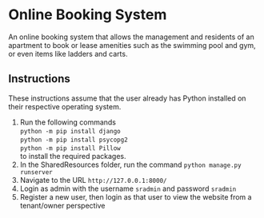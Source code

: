 # Online Booking System
An online booking system that allows the management and residents of an apartment to book or lease amenities such as the swimming pool and gym, or even items like ladders and carts.

## Instructions
These instructions assume that the user already has Python installed on their respective operating system.

1. Run the following commands\
`python -m pip install django`\
`python -m pip install psycopg2`\
`python -m pip install Pillow`\
to install the required packages.
2. In the SharedResources folder, run the command `python manage.py runserver`
3. Navigate to the URL `http://127.0.0.1:8000/`
4. Login as admin with the username `sradmin` and password `sradmin`
5. Register a new user, then login as that user to view the website from a tenant/owner perspective
